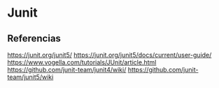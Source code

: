 # Junit

## Referencias

<a>https://junit.org/junit5/</a>
<a>https://junit.org/junit5/docs/current/user-guide/</a>
<a>https://www.vogella.com/tutorials/JUnit/article.html</a>
<a>https://github.com/junit-team/junit4/wiki/</a>
<a>https://github.com/junit-team/junit5/wiki</a>



